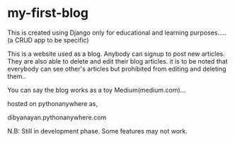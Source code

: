 # my-first-blog
This is created using Django only for educational and learning purposes.....(a CRUD app to be specific)

This is a website used as a blog. Anybody can signup to post new articles. They are also able to delete and edit their blog articles.
it is to be noted that everybody can see other's articles but prohibited from editing and deleting them..

You can say the blog works as a toy Medium(medium.com)...

hosted on pythonanywhere as,

dibyanayan.pythonanywhere.com

N.B: Still in development phase. Some features may not work.
